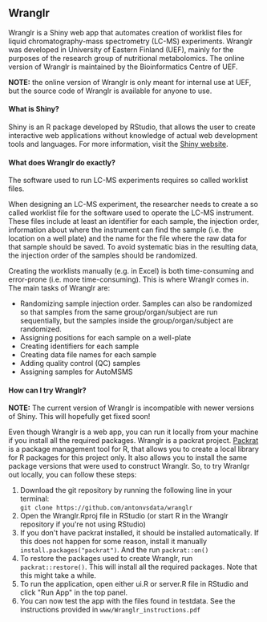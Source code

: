 ## Wranglr

Wranglr is a Shiny web app that automates creation of worklist files for liquid chromatography-mass spectrometry (LC-MS) experiments. Wranglr was developed in University of Eastern Finland (UEF), mainly for the purposes of the research group of nutritional metabolomics. The online version of Wranglr is maintained by the Bioinformatics Centre of UEF.

**NOTE:** the online version of Wranglr is only meant for internal use at UEF, but the source code of Wranglr is available for anyone to use. 

#### What is Shiny?

Shiny is an R package developed by RStudio, that allows the user to create interactive web applications without knowledge of actual web development tools and languages. For more information, visit the [Shiny website](https://shiny.rstudio.com/). 

#### What does Wranglr do exactly?

The software used to run LC-MS experiments requires so called worklist files.

When designing an LC-MS experiment, the researcher needs to create a so called worklist file for the software used to operate the LC-MS instrument.  These files include at least an identifier for each sample, the injection order, information about where the instrument can find the sample (i.e. the location on a well plate) and the name for the file where the raw data for that sample should be saved. To avoid systematic bias in the resulting data, the injection order of the samples should be randomized.

Creating the worklists manually (e.g. in Excel) is both time-consuming and error-prone (i.e. more time-consuming). This is where Wranglr comes in. The main tasks of Wranglr are:

- Randomizing sample injection order. Samples can also be randomized so that samples from the same group/organ/subject are run sequentially, but the samples inside the group/organ/subject are randomized.
- Assigning positions for each sample on a well-plate
- Creating identifiers for each sample
- Creating data file names for each sample
- Adding quality control (QC) samples
- Assigning samples for AutoMSMS


#### How can I try Wranglr?

**NOTE:** The current version of Wranglr is incompatible with newer versions of Shiny. This will hopefully get fixed soon!

Even though Wranglr is a web app, you can run it locally from your machine if you install all the required packages. Wranglr is a packrat project. [Packrat](https://rstudio.github.io/packrat/) is a package management tool for R, that allows you to create a local library for R packages for this project only. It also allows you to install the same package versions that were used to construct Wranglr. So, to try Wranlgr out locally, you can follow these steps:

1. Download the git repository by running the following line in your terminal:  
```git clone https://github.com/antonvsdata/wranglr```
2. Open the Wranglr.Rproj file in RStudio (or start R in the Wranglr repository if you're not using RStudio)
3. If you don't have packrat installed, it should be installed automatically. If this does not happen for some reason, install it manually ```install.packages("packrat")```. And the run ```packrat::on()```
4. To restore the packages used to create Wranglr, run ```packrat::restore()```. This will install all the required packages. Note that this might take a while.
5. To run the application, open either ui.R or server.R file in RStudio and click "Run App" in the top panel.
6. You can now test the app with the files found in testdata. See the instructions provided in ```www/Wranglr_instructions.pdf```